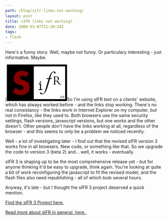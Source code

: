 ```yaml
---
path: /blog/sifr-links-not-working/
layout: post
title: sIFR links not working?
date: 2008-03-07T21:30:24Z
tags:
- flash
---
```


Here's a funny story. Well, maybe not funny. Or particulary interesting - just informative. Maybe.

[![logo_sifr2.gif](logo_sifr2.gif)So I'm using sIFR text on a clients' website, which has always worked before - and the links stop working. There's no real consistancy - the links work in Internet Explorer on my computer, but not in Firefox, like they used to. Both browsers use the same security settings, flash versions, javascript versions, but one works and the other doesn't. Other people don't have the links working at all, regardless of the browser - and this seems to only be a problem we noticed recently.

Well - a lot of investigating later - I find out that the revised sIFR version 3 works fine in all browsers. New code, or something like that. So we upgrade the code to version 3 (beta 2) and... well, it works - eventually.

sIFR 3 is shaping up to be the most comprehensive release yet - but for anyone thinking it'd be easy to upgrade, think again. You're looking at quite a bit of work reconfiguring the javascript to fit the revised model, and the flash files also need republishing - all of which took several hours.

Anyway, it's late - but I thought the sIFR 3 project deserved a quick mention.

[Find the sIFR 3 Project here.](http://novemberborn.net/sifr3 "Open link in a new window")

[Read more about sIFR in general, here. ](http://www.mikeindustries.com/sifr "Open link in a new window")